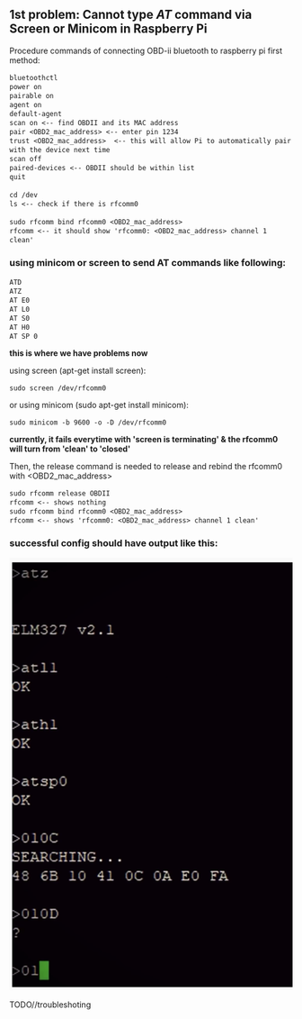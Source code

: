 ## 1st problem: Cannot type *AT* command via Screen or Minicom in Raspberry Pi


Procedure commands of connecting OBD-ii bluetooth to raspberry pi
first method:
```
bluetoothctl
power on
pairable on
agent on
default-agent
scan on <-- find OBDII and its MAC address
pair <OBD2_mac_address> <-- enter pin 1234
trust <OBD2_mac_address>  <-- this will allow Pi to automatically pair with the device next time
scan off
paired-devices <-- OBDII should be within list
quit

cd /dev
ls <-- check if there is rfcomm0

sudo rfcomm bind rfcomm0 <OBD2_mac_address> 
rfcomm <-- it should show 'rfcomm0: <OBD2_mac_address> channel 1 clean'
```
### using minicom or screen to send AT commands like following:
```
ATD
ATZ
AT E0
AT L0
AT S0
AT H0
AT SP 0
```
**this is where we have problems now**

using screen (apt-get install screen):
```
sudo screen /dev/rfcomm0
```
or using minicom (sudo apt-get install minicom):
```
sudo minicom -b 9600 -o -D /dev/rfcomm0
```
**currently, it fails everytime with 'screen is terminating' & the rfcomm0 will turn from 'clean' to 'closed'**

Then, the release command is needed to release and rebind the rfcomm0 with <OBD2_mac_address> 
```
sudo rfcomm release OBDII
rfcomm <-- shows nothing
sudo rfcomm bind rfcomm0 <OBD2_mac_address> 
rfcomm <-- shows 'rfcomm0: <OBD2_mac_address> channel 1 clean'
```
### successful config should have output like this:

![screenshot](/Screenshot.png)

TODO//troubleshoting
